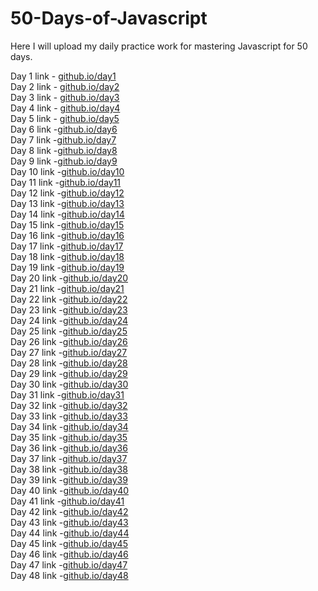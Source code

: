 # 50-Days-of-Javascript

Here I will upload my daily practice work for mastering Javascript for 50 days.

Day 1 link - [github.io/day1](https://rushigoswami.github.io/50-Days-of-Javascript/day1/)<br> Day 2
link - [github.io/day2](https://rushigoswami.github.io/50-Days-of-Javascript/day2/)<br> Day 3 link -
[github.io/day3](https://rushigoswami.github.io/50-Days-of-Javascript/day3/)<br> Day 4 link -
[github.io/day4](https://rushigoswami.github.io/50-Days-of-Javascript/day4/)<br> Day 5 link -
[github.io/day5](https://rushigoswami.github.io/50-Days-of-Javascript/day5/)<br> Day 6
link -[github.io/day6](https://rushigoswami.github.io/50-Days-of-Javascript/day6/)<br> Day 7
link -[github.io/day7](https://rushigoswami.github.io/50-Days-of-Javascript/day7/)<br> Day 8
link -[github.io/day8](https://rushigoswami.github.io/50-Days-of-Javascript/day8/)<br> Day 9
link -[github.io/day9](https://rushigoswami.github.io/50-Days-of-Javascript/day9/)<br> Day 10
link -[github.io/day10](https://rushigoswami.github.io/50-Days-of-Javascript/day10/)<br> Day 11
link -[github.io/day11](https://rushigoswami.github.io/50-Days-of-Javascript/day11/)<br> Day 12
link -[github.io/day12](https://rushigoswami.github.io/50-Days-of-Javascript/day12/)<br> Day 13
link -[github.io/day13](https://rushigoswami.github.io/50-Days-of-Javascript/day13/)<br> Day 14
link -[github.io/day14](https://rushigoswami.github.io/50-Days-of-Javascript/day14/)<br> Day 15
link -[github.io/day15](https://rushigoswami.github.io/50-Days-of-Javascript/day15/)<br> Day 16
link -[github.io/day16](https://rushigoswami.github.io/50-Days-of-Javascript/day16/)<br> Day 17
link -[github.io/day17](https://rushigoswami.github.io/50-Days-of-Javascript/day17/)<br> Day 18
link -[github.io/day18](https://rushigoswami.github.io/50-Days-of-Javascript/day18/)<br> Day 19
link -[github.io/day19](https://rushigoswami.github.io/50-Days-of-Javascript/day19/)<br> Day 20
link -[github.io/day20](https://rushigoswami.github.io/50-Days-of-Javascript/day20/)<br> Day 21
link -[github.io/day21](https://rushigoswami.github.io/50-Days-of-Javascript/day21/)<br> Day 22
link -[github.io/day22](https://rushigoswami.github.io/50-Days-of-Javascript/day22/)<br> Day 23
link -[github.io/day23](https://rushigoswami.github.io/50-Days-of-Javascript/day23/)<br> Day 24
link -[github.io/day24](https://rushigoswami.github.io/50-Days-of-Javascript/day24/)<br> Day 25
link -[github.io/day25](https://rushigoswami.github.io/50-Days-of-Javascript/day25/)<br> Day 26
link -[github.io/day26](https://rushigoswami.github.io/50-Days-of-Javascript/day26/)<br> Day 27
link -[github.io/day27](https://rushigoswami.github.io/50-Days-of-Javascript/day27/)<br> Day 28
link -[github.io/day28](https://rushigoswami.github.io/50-Days-of-Javascript/day28/)<br> Day 29
link -[github.io/day29](https://rushigoswami.github.io/50-Days-of-Javascript/day29/)<br> Day 30
link -[github.io/day30](https://rushigoswami.github.io/50-Days-of-Javascript/day30/)<br> Day 31
link -[github.io/day31](https://rushigoswami.github.io/50-Days-of-Javascript/day31/)<br> Day 32
link -[github.io/day32](https://rushigoswami.github.io/50-Days-of-Javascript/day32/)<br> Day 33
link -[github.io/day33](https://rushigoswami.github.io/50-Days-of-Javascript/day33/)<br> Day 34
link -[github.io/day34](https://rushigoswami.github.io/50-Days-of-Javascript/day34/)<br> Day 35
link -[github.io/day35](https://rushigoswami.github.io/50-Days-of-Javascript/day35/)<br> Day 36
link -[github.io/day36](https://rushigoswami.github.io/50-Days-of-Javascript/day36/)<br> Day 37
link -[github.io/day37](https://rushigoswami.github.io/50-Days-of-Javascript/day37/)<br> Day 38
link -[github.io/day38](https://rushigoswami.github.io/50-Days-of-Javascript/day38/)<br> Day 39
link -[github.io/day39](https://rushigoswami.github.io/50-Days-of-Javascript/day39/)<br> Day 40
link -[github.io/day40](https://rushigoswami.github.io/50-Days-of-Javascript/day40/)<br> Day 41
link -[github.io/day41](https://rushigoswami.github.io/50-Days-of-Javascript/day41/)<br> Day 42
link -[github.io/day42](https://rushigoswami.github.io/50-Days-of-Javascript/day42/)<br> Day 43
link -[github.io/day43](https://rushigoswami.github.io/50-Days-of-Javascript/day43/)<br> Day 44
link -[github.io/day44](https://rushigoswami.github.io/50-Days-of-Javascript/day44/)<br> Day 45
link -[github.io/day45](https://rushigoswami.github.io/50-Days-of-Javascript/day45/)<br> Day 46
link -[github.io/day46](https://rushigoswami.github.io/50-Days-of-Javascript/day46/)<br> Day 47
link -[github.io/day47](https://rushigoswami.github.io/50-Days-of-Javascript/day47/)<br> Day 48
link -[github.io/day48](https://rushigoswami.github.io/50-Days-of-Javascript/day48/)<br>
